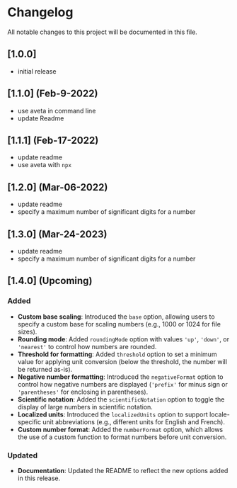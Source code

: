 # Changelog

All notable changes to this project will be documented in this file.

## [1.0.0]

- initial release

## [1.1.0] (Feb-9-2022)

- use aveta in command line
- update Readme

## [1.1.1] (Feb-17-2022)

- update readme
- use aveta with `npx`

## [1.2.0] (Mar-06-2022)

- update readme
- specify a maximum number of significant digits for a number
 ## [1.3.0] (Mar-24-2023)

- update readme
- specify a maximum number of significant digits for a number
 

## [1.4.0] (Upcoming)

### Added
- **Custom base scaling**: Introduced the `base` option, allowing users to specify a custom base for scaling numbers (e.g., 1000 or 1024 for file sizes).
- **Rounding mode**: Added `roundingMode` option with values `'up'`, `'down'`, or `'nearest'` to control how numbers are rounded.
- **Threshold for formatting**: Added `threshold` option to set a minimum value for applying unit conversion (below the threshold, the number will be returned as-is).
- **Negative number formatting**: Introduced the `negativeFormat` option to control how negative numbers are displayed (`'prefix'` for minus sign or `'parentheses'` for enclosing in parentheses).
- **Scientific notation**: Added the `scientificNotation` option to toggle the display of large numbers in scientific notation.
- **Localized units**: Introduced the `localizedUnits` option to support locale-specific unit abbreviations (e.g., different units for English and French).
- **Custom number format**: Added the `numberFormat` option, which allows the use of a custom function to format numbers before unit conversion.

### Updated
- **Documentation**: Updated the README to reflect the new options added in this release.
